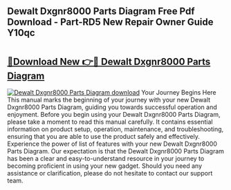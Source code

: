 ## Dewalt Dxgnr8000 Parts Diagram Free Pdf Download - Part-RD5 New Repair Owner Guide Y10qc

# <h2><a href="http://dflwir.blite.top/?on=Dewalt+Dxgnr8000+Parts+Diagram">🔗Download New 👉🔴 Dewalt Dxgnr8000 Parts Diagram</a></h2>

[![Dewalt Dxgnr8000 Parts Diagram download](https://i.imgur.com/lujVjoI.png)](http://dflwir.blite.top/?on=Dewalt+Dxgnr8000+Parts+Diagram)
Your Journey Begins Here This manual marks the beginning of your journey with your new Dewalt Dxgnr8000 Parts Diagram, guiding you towards successful operation and enjoyment. Before you begin using your Dewalt Dxgnr8000 Parts Diagram, please take a moment to read this manual carefully. It contains essential information on product setup, operation, maintenance, and troubleshooting, ensuring that you are able to use the product safely and effectively. Experience the power of list of features with your new Dewalt Dxgnr8000 Parts Diagram. Our expectation is that the Dewalt Dxgnr8000 Parts Diagram has been a clear and easy-to-understand resource in your journey to becoming proficient in using your new gadget. Should you need any assistance or clarification, please do not hesitate to contact our support team.
